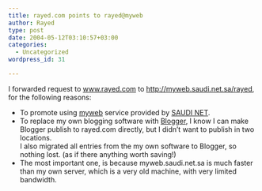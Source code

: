 ```yaml
---
title: rayed.com points to rayed@myweb
author: Rayed
type: post
date: 2004-05-12T03:10:57+03:00
categories:
  - Uncategorized
wordpress_id: 31

---
```

<p>I forwarded request to <a href="http://www.rayed.com/">www.rayed.com</a> to <a href="http://myweb.saudi.net.sa/rayed/">http://myweb.saudi.net.sa/rayed</a>, for the following reasons:</p>
<ul>
<li>To promote using <a href="http://myweb.saudi.net.sa/">myweb</a> service provided by <a href="http://www.saudi.net.sa/">SAUDI NET</a>.</li>
<li>To replace my own blogging software with <a href="http://www.blogger.com/">Blogger</a>, I know I can make Blogger publish to rayed.com directly, but I didn&#8217;t want to publish in two locations.<br />
I also migrated all entries from the my own software to Blogger, so nothing lost. (as if there anything worth saving!)</li>
<li>The most important one, is because myweb.saudi.net.sa is much faster than my own server, which is a very old machine, with very limited bandwidth.</li>
</ul>
